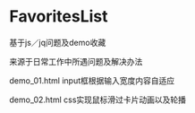 # FavoritesList
基于js／jq问题及demo收藏

来源于日常工作中所遇问题及解决办法

demo_01.html  input框根据输入宽度内容自适应

demo_02.html   css实现鼠标滑过卡片动画以及轮播


